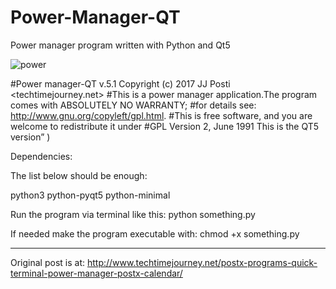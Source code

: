 # Power-Manager-QT
Power manager program written with Python and Qt5

![power](https://user-images.githubusercontent.com/29865797/28218011-e3bde4f4-68bf-11e7-9901-11f7df0496cd.jpg)

#Power manager-QT v.5.1 Copyright (c) 2017 JJ Posti <techtimejourney.net>
#This is a power manager application.The program comes with ABSOLUTELY NO WARRANTY;
#for details see: http://www.gnu.org/copyleft/gpl.html.
#This is free software, and you are welcome to redistribute it under
#GPL Version 2, June 1991 This is the QT5 version” )

Dependencies:

The list below should be enough:

python3 python-pyqt5 python-minimal

Run the program via terminal like this: python something.py

If needed make the program executable with: chmod +x something.py

____________________________
Original post is at:
http://www.techtimejourney.net/postx-programs-quick-terminal-power-manager-postx-calendar/
